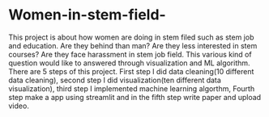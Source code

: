 # Women-in-stem-field-
This project is about how women are doing in stem filed such as stem job and education. Are they behind than man? Are they less interested in stem courses? Are they face harassment in stem job field. This various kind of question would like to answered through visualization and ML algorithm. There are 5 steps of this project. First step I did data cleaning(10 different data cleaning), second step I did visualization(ten different data visualization), third step I implemented machine learning algorthm, Fourth step make a app using streamlit and in the fifth step write paper and upload video. 
